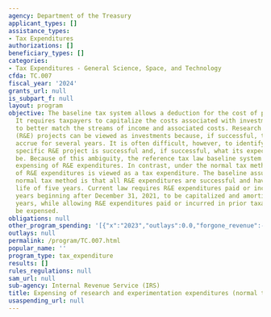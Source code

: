 ```yaml
---
agency: Department of the Treasury
applicant_types: []
assistance_types:
- Tax Expenditures
authorizations: []
beneficiary_types: []
categories:
- Tax Expenditures - General Science, Space, and Technology
cfda: TC.007
fiscal_year: '2024'
grants_url: null
is_subpart_f: null
layout: program
objective: The baseline tax system allows a deduction for the cost of producing income.
  It requires taxpayers to capitalize the costs associated with investments over time
  to better match the streams of income and associated costs. Research and experimentation
  (R&E) projects can be viewed as investments because, if successful, their benefits
  accrue for several years. It is often difficult, however, to identify whether a
  specific R&E project is successful and, if successful, what its expected life will
  be. Because of this ambiguity, the reference tax law baseline system would allow
  expensing of R&E expenditures. In contrast, under the normal tax method, the expensing
  of R&E expenditures is viewed as a tax expenditure. The baseline assumed for the
  normal tax method is that all R&E expenditures are successful and have an expected
  life of five years. Current law requires R&E expenditures paid or incurred in taxable
  years beginning after December 31, 2021, to be capitalized and amortized over 5
  years, while allowing R&E expenditures paid or incurred in prior taxable years to
  be expensed.
obligations: null
other_program_spending: '[{"x":"2023","outlays":0.0,"forgone_revenue":-38660000000.0},{"x":"2024","outlays":0.0,"forgone_revenue":-25050000000.0},{"x":"2025","outlays":0.0,"forgone_revenue":-17360000000.0}]'
outlays: null
permalink: /program/TC.007.html
popular_name: ''
program_type: tax_expenditure
results: []
rules_regulations: null
sam_url: null
sub-agency: Internal Revenue Service (IRS)
title: Expensing of research and experimentation expenditures (normal tax method)
usaspending_url: null
---
```

